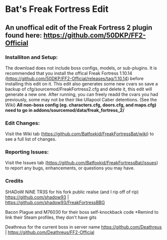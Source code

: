 # Bat's Freak Fortress Edit
## An unoffical edit of the Freak Fortress 2 plugin found here: https://github.com/50DKP/FF2-Official


### Installiton and Setup:
The download does not include boss configs, models, or sub-plugins. It is recommended that you install the offical Freak Fortress
1.10.14 (https://github.com/50DKP/FF2-Official/releases/tag/1.10.14) before installing this edit on it. This edit also generates some
new cvars so save a backup of cfg/sourcemod/FreakFortress2.cfg and delete it, this edit will generate a new one. After running, you can
freely readd the cvars you had previously, some may not be their like Ullapool Caber detentions. (See the Wiki)
**All non-boss config (eg. characters.cfg, doors.cfg, and maps.cfg) need to go in addons/sourcemod/data/freak_fortress_2/**

### Edit Changes:
Visit the Wiki tab (https://github.com/Batfoxkid/FreakFortressBat/wiki) to see a full list of changes.

### Reporting Issues:
Visit the Issues tab (https://github.com/Batfoxkid/FreakFortressBat/issues) to report any bugs, enhancements, or questions you may have.

### Credits
SHADoW NiNE TR3S for his fork public realse (and I rip off of rip)
https://github.com/shadow93 | https://github.com/shadow93/FreakFortressBBG

Bacon Plague and M76030 for their boss self-knockback code
*Remind to link their Steam profiles, they don't have gits

Deathreus for the current boss in server name
https://github.com/Deathreus | https://github.com/Deathreus/FF2-Official
